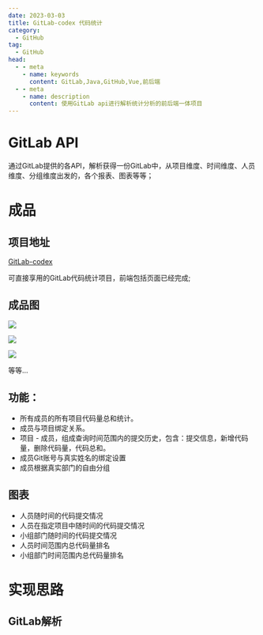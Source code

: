 ```yaml
---
date: 2023-03-03
title: GitLab-codex 代码统计
category: 
  - GitHub
tag:
  - GitHub
head:
  - - meta
    - name: keywords
      content: GitLab,Java,GitHub,Vue,前后端
  - - meta
    - name: description
      content: 使用GitLab api进行解析统计分析的前后端一体项目
---
```

# GitLab API

通过GitLab提供的各API，解析获得一份GitLab中，从项目维度、时间维度、人员维度、分组维度出发的，各个报表、图表等等；

# 成品

## 项目地址

[GitLab-codex](https://github.com/LeYunone/codex)

可直接享用的GitLab代码统计项目，前端包括页面已经完成;

## 成品图

![](https://leyuna-blog-img.oss-cn-hangzhou.aliyuncs.com/image/2023-03-03/8faaf17b-0190-4bd7-9408-0541f7c8e41d.png)

![](https://leyuna-blog-img.oss-cn-hangzhou.aliyuncs.com/image/2023-03-03/d8cb2c6e-ed32-4962-9cec-19128ee0c6e0.png)

![](https://leyuna-blog-img.oss-cn-hangzhou.aliyuncs.com/image/2023-03-14/77013ae9-89d3-4c92-8c2e-8ff0b8afd03b.png)

等等...

## 功能：

- 所有成员的所有项目代码量总和统计。
- 成员与项目绑定关系。
- 项目 - 成员，组成查询时间范围内的提交历史，包含：提交信息，新增代码量，删除代码量，代码总和。
- 成员Git账号与真实姓名的绑定设置
- 成员根据真实部门的自由分组

## 图表

- 人员随时间的代码提交情况
- 人员在指定项目中随时间的代码提交情况
- 小组部门随时间的代码提交情况
- 人员时间范围内总代码量排名
- 小组部门时间范围内总代码量排名

# 实现思路

## GitLab解析





